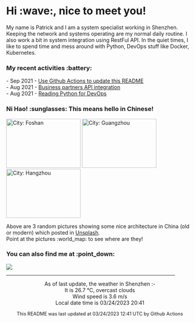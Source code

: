 <h1> Hi :wave:, nice to meet you! </h1>

<!-- <img align='right' src="https://media.giphy.com/media/3o6ZsWiPs8bx32YWyY/giphy.gif" width="300" /> -->

<p alight="left">My name is Patrick and I am a system specialist working in Shenzhen. Keeping the network and systems operating are my normal daily routine. I also work a bit in system integration using RestFul API. In the quiet times, I like to spend time and mess around with Python, DevOps stuff like Docker, Kubernetes.</p>
<h3>My recent activities :battery:</h3>
<!-- Activities start -->
- Sep 2021 - <a href='https://docs.github.com/en/actions' target='_blank'>Use Github Actions to update this README</a><br>
- Aug 2021 - <a href='#' target='_blank'>Business partners API integration</a><br>
- Aug 2021 - <a href='https://book.douban.com/subject/34787347/' target='_blank'>Reading Python for DevOps</a><br><!-- Activities end -->

<h3>Ni Hao! :sunglasses: This means hello in Chinese!</h3>
<!-- Picture start -->
<p><img width="200" height="132" src="https://images.unsplash.com/photo-1647083391254-f75e6974c545?crop=entropy&cs=tinysrgb&fit=max&fm=jpg&ixid=MnwyNjYzMzV8MHwxfHJhbmRvbXx8fHx8fHx8fDE2Nzk2NjE3MDY&ixlib=rb-4.0.3&q=80&w=200" title="City: Foshan" /> <img width="200" height="132" src="https://images.unsplash.com/photo-1505178041309-ad46d2e4207b?crop=entropy&cs=tinysrgb&fit=max&fm=jpg&ixid=MnwyNjYzMzV8MHwxfHJhbmRvbXx8fHx8fHx8fDE2Nzk2NjE3MDY&ixlib=rb-4.0.3&q=80&w=200" title="City: Guangzhou" /> <img width="200" height="132" src="https://images.unsplash.com/photo-1542728641-4d599ec9be86?crop=entropy&cs=tinysrgb&fit=max&fm=jpg&ixid=MnwyNjYzMzV8MHwxfHJhbmRvbXx8fHx8fHx8fDE2Nzk2NjE3MDY&ixlib=rb-4.0.3&q=80&w=200" title="City: Hangzhou" /> </p><!-- Picture end -->
<p>Above are 3 random pictures showing some nice architecture in China (old or modern) which posted in <a href='https://unsplash.com/' target='_blank'>Unsplash</a>.<br>Point at the pictures :world_map: to see where are they!</p>

<h3>You can also find me at :point_down:</h3>
<p><a href="https://www.linkedin.com/in/patrick-law" target="_blank"><img src="https://img.shields.io/badge/linkedin-%230077B5.svg?&style=for-the-badge&logo=linkedin&logoColor=white" /></a>
</P>
<hr size='8' width='90%'>

<!-- Weather start -->
<p align="center">As of last update, the weather in Shenzhen :- <br>
It is 26.7 &#8451;, overcast clouds<br>
Wind speed is 3.6 m/s<br>
Local date time is 03/24/2023 20:41<br></p><!-- Weather end -->
<!-- Updatetime start -->
<p align="center" style="font-size:90%">This README was last updated at 03/24/2023 12:41 UTC by Github Actions</p><!-- Updatetime end -->
